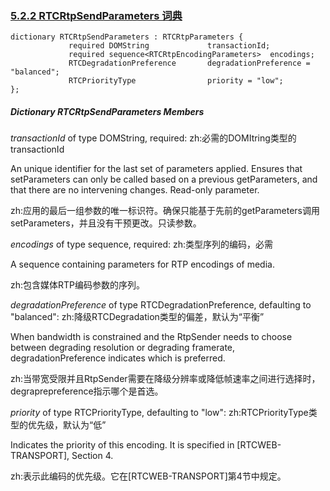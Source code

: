 ### [5.2.2 RTCRtpSendParameters 词典](http://w3c.github.io/webrtc-pc/#rtcsendrtpparameters)

```
dictionary RTCRtpSendParameters : RTCRtpParameters {
             required DOMString             transactionId;
             required sequence<RTCRtpEncodingParameters>  encodings;
             RTCDegradationPreference       degradationPreference = "balanced";
             RTCPriorityType                priority = "low";
};
```

##### Dictionary RTCRtpSendParameters Members

*transactionId* of type DOMString, required:
zh:必需的DOMItring类型的transactionId

An unique identifier for the last set of parameters applied. Ensures that setParameters can only be called based on a previous getParameters, and that there are no intervening changes. Read-only parameter.

zh:应用的最后一组参数的唯一标识符。确保只能基于先前的getParameters调用setParameters，并且没有干预更改。只读参数。

*encodings* of type sequence<RTCRtpEncodingParameters>, required:
zh:类型序列<RTCRtpEncodingParameters>的编码，必需

A sequence containing parameters for RTP encodings of media.

zh:包含媒体RTP编码参数的序列。

*degradationPreference* of type RTCDegradationPreference, defaulting to "balanced":
zh:降级RTCDegradation类型的偏差，默认为“平衡”

When bandwidth is constrained and the RtpSender needs to choose between degrading resolution or degrading framerate, degradationPreference indicates which is preferred.

zh:当带宽受限并且RtpSender需要在降级分辨率或降低帧速率之间进行选择时，degraprepreference指示哪个是首选。

*priority* of type RTCPriorityType, defaulting to "low":
zh:RTCPriorityType类型的优先级，默认为“低”



Indicates the priority of this encoding. It is specified in [RTCWEB-TRANSPORT], Section 4.

zh:表示此编码的优先级。它在[RTCWEB-TRANSPORT]第4节中规定。
